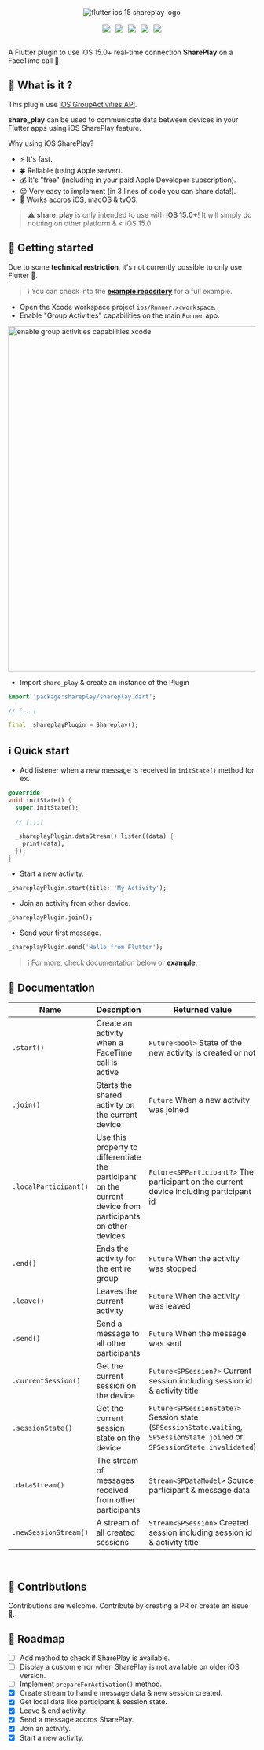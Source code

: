 <div align="center">
  <img alt="flutter ios 15 shareplay logo" src="https://raw.githubusercontent.com/istornz/flutter_shareplay/main/.github/images/logo.jpg" />
</div>
<br />

<div align="center" style="display: flex;align-items: center;justify-content: center;">
  <a href="https://pub.dev/packages/shareplay"><img src="https://img.shields.io/pub/points/shareplay?style=for-the-badge" style="margin-right: 10px" /></a>
  <a href="https://pub.dev/packages/shareplay"><img src="https://img.shields.io/pub/likes/shareplay?style=for-the-badge" style="margin-right: 10px" /></a>
  <a href="https://pub.dev/packages/shareplay"><img src="https://img.shields.io/pub/popularity/shareplay?style=for-the-badge" style="margin-right: 10px" /></a>
  <a href="https://pub.dev/packages/shareplay"><img src="https://img.shields.io/pub/v/shareplay?style=for-the-badge" style="margin-right: 10px" /></a>
  <a href="https://github.com/istornz/shareplay"><img src="https://img.shields.io/github/stars/istornz/shareplay?style=for-the-badge" /></a>
</div>

<br />

A Flutter plugin to use iOS 15.0+ real-time connection **SharePlay** on a FaceTime call 🎥.

## 🧐 What is it ?

This plugin use [iOS GroupActivities API](https://developer.apple.com/documentation/GroupActivities/).

**share_play** can be used to communicate data between devices in your Flutter apps using iOS SharePlay feature.

Why using iOS SharePlay?
- ⚡️ It's fast.
- 🍀 Reliable (using Apple server).
- 💰 It's "free" (including in your paid Apple Developer subscription).
- 😌 Very easy to implement (in 3 lines of code you can share data!).
- 🙌 Works accros iOS, macOS & tvOS.

> ⚠️ **share_play** is only intended to use with **iOS 15.0+**!
> It will simply do nothing on other platform & < iOS 15.0

## 👻 Getting started

Due to some **technical restriction**, it's not currently possible to only use Flutter 🫣.

> ℹ️ You can check into the [**example repository**](https://github.com/istornz/share_play/tree/main/example) for a full example.

- Open the Xcode workspace project ```ios/Runner.xcworkspace```.
- Enable "Group Activities" capabilities on the main ```Runner``` app.
  
<img alt="enable group activities capabilities xcode" src="https://raw.githubusercontent.com/istornz/share_play/main/.github/images/tutorial/group_activities_capability.gif" width="700px" />

- Import ```share_play``` & create an instance of the Plugin

```dart
import 'package:shareplay/shareplay.dart';

// [...]

final _shareplayPlugin = Shareplay();
```

## ℹ️ Quick start

- Add listener when a new message is received in ```initState()``` method for ex.

```dart
@override
void initState() {
  super.initState();
  
  // [...]

  _shareplayPlugin.dataStream().listen((data) {
    print(data);
  });
}
```

- Start a new activity.

```dart
_shareplayPlugin.start(title: 'My Activity');
```

- Join an activity from other device.

```dart
_shareplayPlugin.join();
```

- Send your first message.

```dart
_shareplayPlugin.send('Hello from Flutter');
```

> ℹ️ For more, check documentation below or [**example**](https://github.com/istornz/share_play/tree/main/example).

## 📘 Documentation

| Name | Description | Returned value |
| ---- | ----------- | -------- |
| ```.start()``` | Create an activity when a FaceTime call is active  | ```Future<bool>``` State of the new activity is created or not |
| ```.join()``` | Starts the shared activity on the current device  | ```Future``` When a new activity was joined |
| ```.localParticipant()``` | Use this property to differentiate the participant on the current device from participants on other devices  | ```Future<SPParticipant?>``` The participant on the current device including participant id |
| ```.end()``` | Ends the activity for the entire group  | ```Future``` When the activity was stopped |
| ```.leave()``` | Leaves the current activity  | ```Future``` When the activity was leaved |
| ```.send()``` | Send a message to all other participants  | ```Future``` When the message was sent |
| ```.currentSession()``` | Get the current session on the device  | ```Future<SPSession?>``` Current session including session id & activity title |
| ```.sessionState()``` | Get the current session state on the device  | ```Future<SPSessionState?>``` Session state (```SPSessionState.waiting```, ```SPSessionState.joined``` or ```SPSessionState.invalidated```) |
| ```.dataStream()``` | The stream of messages received from other participants  | ```Stream<SPDataModel>``` Source participant & message data |
| ```.newSessionStream()``` | A stream of all created sessions  | ```Stream<SPSession>``` Created session including session id & activity title |

<br />

## 👥 Contributions

Contributions are welcome. Contribute by creating a PR or create an issue 🎉.

## 🎯 Roadmap

- [ ] Add method to check if SharePlay is available.
- [ ] Display a custom error when SharePlay is not available on older iOS version.
- [ ] Implement ```prepareForActivation()``` method.
- [x] Create stream to handle message data & new session created.
- [x] Get local data like participant & session state.
- [x] Leave & end activity.
- [x] Send a message accros SharePlay.
- [x] Join an activity.
- [x] Start a new activity.